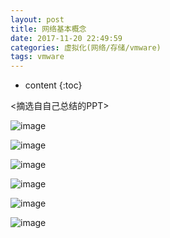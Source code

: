 ```yaml
---
layout: post
title: 网络基本概念
date: 2017-11-20 22:49:59
categories: 虚拟化(网络/存储/vmware)
tags: vmware
---
```

* content
{:toc}

<摘选自自己总结的PPT>

![image](https://user-images.githubusercontent.com/18595935/33131666-ab902e52-cfda-11e7-8a5f-40451d4965c3.png)

![image](https://user-images.githubusercontent.com/18595935/33131674-afa417f6-cfda-11e7-83c3-b8bc324761bb.png)

![image](https://user-images.githubusercontent.com/18595935/33131681-b3711d16-cfda-11e7-9b9d-c3a0012a1fcc.png)

![image](https://user-images.githubusercontent.com/18595935/33131685-b66f767a-cfda-11e7-979b-291a38d1c819.png)

![image](https://user-images.githubusercontent.com/18595935/33131687-b9051160-cfda-11e7-99c5-9dcda5cdf708.png)

![image](https://user-images.githubusercontent.com/18595935/33131690-bc8ad392-cfda-11e7-92e7-0badafd12a30.png)
